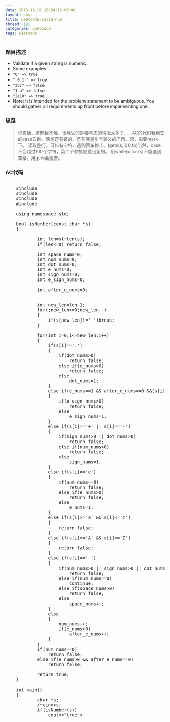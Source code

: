 ```yaml
---
date: 2013-11-19 16:54:12+00:00
layout: post
title: Leetcode-valid-num
thread: 191
categories: Leetcode
tags: Leetcode
---
```

### 题目描述
*   Validate if a given string is numeric.
*   Some examples:
*   `"0" => true`
*   `" 0.1 " => true`
*   `"abc" => false`
*   `"1 a" => false`
*   `"2e10" => true`
*   Note: It is intended for the problem statement to be ambiguous. You should gather all requirements up front before implementing one.

### 思路
>说实话，这题目不难，很难受的是要考虑的情况太多了……AC的代码我用它的case去跑。感觉还有错的，还有就是引号转义的问题。恩，需要mark一下。
>读取整行，可以有空格，遇到回车停止。fgets(s,100,fp)当然，case不会超过100个字符，第二个参数随意设定的。
>用while(cin>>s)不能遇到空格，用gets会报警。

### AC代码
<pre class="prettyprint linenums">

    #include <iostream>
    #include <cstdio>
    #include <string>
    #include <cstring>
    
    using namespace std;
    
    bool isNumber(const char *s) 
    {
    
            int len=strlen(s);
            if(len<=0) return false;
            
            int space_nums=0;
            int num_nums=0;
            int dot_nums=0;
            int e_nums=0;
            int sign_nums=0;
            int e_sign_nums=0;
            
            int after_e_nums=0;
            
            
            int new_len=len-1;
            for(;new_len>=0;new_len--)
            {
                if(s[new_len]!=' ')break;
            }
            
            for(int i=0;i<=new_len;i++)
            {
                if(s[i]=='.')
                {
                    if(dot_nums>0) 
                    	return false;
                    else if(e_nums>0) 
                    	return false;
                    else 
                    	dot_nums=1;
                }
                else if(e_nums==1 && after_e_nums==0 &&(s[i]=='+' || s[i]=='-'))
                {
                    if(e_sign_nums>0) 
                    	return false;
                    else 
                    	e_sign_nums=1;
                }
                else if(s[i]=='+' || s[i]=='-')
                {
                    if(sign_nums>0 || dot_nums>0) 
                    	return false;
                    else if(num_nums>0) 
                    	return false;
                    else 
                    	sign_nums=1;
                }
                else if(s[i]=='e')
                {
                    if(num_nums==0)
                    	return false;
                    else if(e_nums>0) 
                    	return false;
                    else 
                    	e_nums=1;
                }
                else if(s[i]>='a' && s[i]<='z')
                {
                    return false;
                }
                else if(s[i]>='A' && s[i]<='Z')
                {
                    return false;
                }
                else if(s[i]==' ')
                {
                    if(num_nums>0 || sign_nums>0 || dot_nums>0)
                    	return false;
                    else if(num_nums==0)
                    	continue;
                    else if(space_nums>0) 
                    	return false;
                    else 
                    	space_nums++;
                }
                else
                {
                    num_nums++;
                    if(e_nums>0) 
                    	after_e_nums++;
                }
            }
            if(num_nums==0) 
            	return false;
            else if(e_nums>0 && after_e_nums==0) 
            	return false;
            
            return true;
    }
    
    int main()
    {
        	char *s;
        	/*cin>>s;
        	if(isNumber(s))
        		cout<<"true"<<endl;
        	else
        		cout<<"false"<<endl;*/
        
        FILE *fp;
        #ifndef isnumber
        	fp = freopen("in1.in","r",stdin);
        	freopen("std1.out","w",stdout);
        #endif
        
        	while(fgets(s,100,fp))
        	{
        		if(isNumber(s))
        			cout<<"true"<<endl;
        		else
        			cout<<"false"<<endl;
        	}
        
        #ifndef isnumber
        	fclose(stdin);
        	fclose(stdout);
        #endif
        
        	return 0;
    }
</pre>    